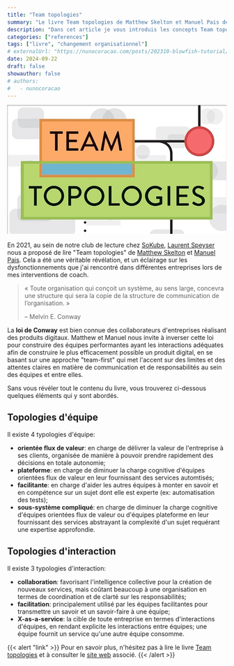 ```yaml
---
title: "Team topologies"
summary: "Le livre Team topologies de Matthew Skelton et Manuel Pais détaille une approche basée sur l'inversion de la Loi de Conway pour accélérer la livraison de valeur d'organisations technologiques."
description: "Dans cet article je vous introduis les concepts Team topologies de Matthew Skelton et Manuel Pais afin de vous inciter à vous plonger de manière approfondi sur le sujet."
categories: ["references"]
tags: ["livre", "changement organisationnel"]
# externalUrl: "https://nunocoracao.com/posts/202310-blowfish-tutorial/"
date: 2024-09-22
draft: false
showauthor: false
# authors:
#   - nunocoracao
---
```


![Team topologies](featured.png)

En 2021, au sein de notre club de lecture chez [SoKube](https://www.sokube.io), [Laurent Speyser](https://www.linkedin.com/in/laurent-speyser-33ba72b6/) nous a proposé de lire "Team topologies" de [Matthew Skelton](https://www.linkedin.com/in/matthewskelton/) et [Manuel Pais](https://www.linkedin.com/in/manuelpais/). Cela a été une véritable révélation, et un éclairage sur les dysfonctionnements que j'ai rencontré dans différentes entreprises lors de mes interventions de coach.

> « Toute organisation qui conçoit un système, au sens large, concevra une structure qui sera la copie de la structure de communication de l’organisation. »
>
> – Melvin E. Conway

La **loi de Conway** est bien connue des collaborateurs d'entreprises réalisant des produits digitaux. Matthew et Manuel nous invite à inverser cette loi pour construire des équipes performantes ayant les interactions adéquates afin de construire le plus efficacement possible un produit digital, en se basant sur une approche "team-first" qui met l'accent sur des limites et des attentes claires en matière de communication et de responsabilités au sein des équipes et entre elles.

Sans vous révéler tout le contenu du livre, vous trouverez ci-dessous quelques éléments qui y sont abordés.

## Topologies d'équipe

Il existe 4 typologies d'équipe:
- **orientée flux de valeur**: en charge de délivrer la valeur de l'entreprise à ses clients, organisée de manière à pouvoir prendre rapidement des décisions en totale autonomie; 
- **plateforme**: en charge de diminuer la charge cognitive d'équipes orientées flux de valeur en leur fournissant des services automtisés;
- **facilitante**: en charge d'aider les autres équipes à monter en savoir et en compétence sur un sujet dont elle est experte (ex: automatisation des tests);
- **sous-système compliqué**: en charge de diminuer la charge cognitive d'équipes orientées flux de valeur ou d'équipes plateforme en leur fournissant des services abstrayant la complexité d'un sujet requérant une expertise approfondie.

## Topologies d'interaction

Il existe 3 typologies d'interaction:
- **collaboration**: favorisant l'intelligence collective pour la création de nouveaux services, mais coûtant beaucoup à une organisation en termes de coordination et de clarté sur les responsabilités; 
- **facilitation**: principalement utilisé par les équipes facilitantes pour transmettre un savoir et un savoir-faire à une équipe;
- **X-as-a-service**: la cible de toute entreprise en termes d'interactions d'équipes, en rendant explicite les interactions entre équipes; une équipe fournit un service qu'une autre équipe consomme.


{{< alert "link" >}}
Pour en savoir plus, n'hésitez pas à lire le livre [Team topologies](https://www.amazon.com/Team-Topologies-Organizing-Business-Technology/dp/1942788819) et à consulter le [site web](https://teamtopologies.com/) associé.
{{< /alert >}}